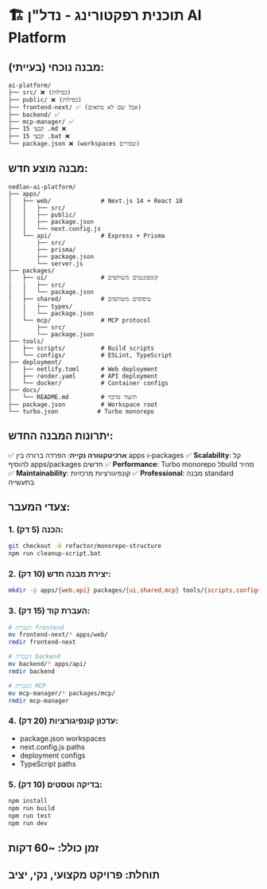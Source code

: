 # 🏗️ תוכנית רפקטורינג - נדל"ן AI Platform

## מבנה נוכחי (בעייתי):
```
ai-platform/
├── src/ ❌ (כפילות)
├── public/ ❌ (כפילות)
├── frontend-next/ ✅ (אבל שם לא מתאים)
├── backend/ ✅
├── mcp-manager/ ✅
├── 15 קבצי .md ❌
├── 15 קבצי .bat ❌
└── package.json ❌ (workspaces שבורים)
```

## מבנה מוצע חדש:
```
nedlan-ai-platform/
├── apps/
│   ├── web/              # Next.js 14 + React 18
│   │   ├── src/
│   │   ├── public/
│   │   ├── package.json
│   │   └── next.config.js
│   └── api/              # Express + Prisma
│       ├── src/
│       ├── prisma/
│       ├── package.json
│       └── server.js
├── packages/
│   ├── ui/               # קומפוננטים משותפים
│   │   ├── src/
│   │   └── package.json
│   ├── shared/           # טיפוסים משותפים
│   │   ├── types/
│   │   └── package.json
│   └── mcp/              # MCP protocol
│       ├── src/
│       └── package.json
├── tools/
│   ├── scripts/          # Build scripts
│   └── configs/          # ESLint, TypeScript
├── deployment/
│   ├── netlify.toml      # Web deployment
│   ├── render.yaml       # API deployment
│   └── docker/           # Container configs
├── docs/
│   └── README.md         # תיעוד מרכזי
├── package.json          # Workspace root
└── turbo.json           # Turbo monorepo
```

## יתרונות המבנה החדש:

✅ **ארכיטקטורה נקייה**: הפרדה ברורה בין apps ו-packages
✅ **Scalability**: קל להוסיף apps/packages חדשים
✅ **Performance**: Turbo monorepo לbuild מהיר
✅ **Maintainability**: קונפיגורציות מרכזיות
✅ **Professional**: מבנה standard בתעשייה

## צעדי המעבר:

### 1. הכנה (5 דק):
```bash
git checkout -b refactor/monorepo-structure
npm run cleanup-script.bat
```

### 2. יצירת מבנה חדש (10 דק):
```bash
mkdir -p apps/{web,api} packages/{ui,shared,mcp} tools/{scripts,configs} deployment docs
```

### 3. העברת קוד (15 דק):
```bash
# העברת frontend
mv frontend-next/* apps/web/
rmdir frontend-next

# העברת backend  
mv backend/* apps/api/
rmdir backend

# העברת MCP
mv mcp-manager/* packages/mcp/
rmdir mcp-manager
```

### 4. עדכון קונפיגורציות (20 דק):
- package.json workspaces
- next.config.js paths
- deployment configs
- TypeScript paths

### 5. בדיקה וטסטים (10 דק):
```bash
npm install
npm run build
npm run test
npm run dev
```

## זמן כולל: ~60 דקות
## תוחלת: פרויקט מקצועי, נקי, יציב